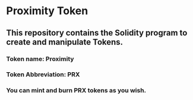 # Proximity Token

## This repository contains the Solidity program to create and manipulate Tokens. 
### Token name: Proximity
### Token Abbreviation: PRX
### You can mint and burn PRX tokens as you wish. 
